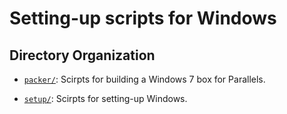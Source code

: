 # Setting-up scripts for Windows

## Directory Organization

* [`packer/`](packer/): Scirpts for building a Windows 7 box for Parallels.

* [`setup/`](setup/): Scirpts for setting-up Windows.

